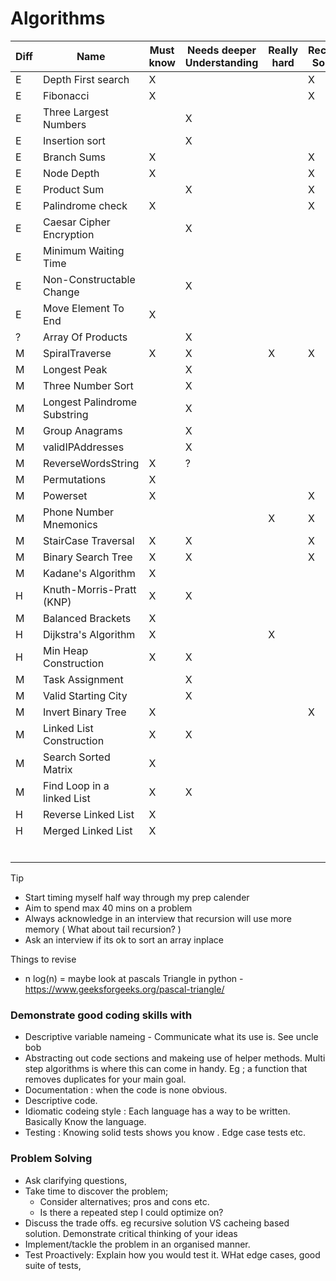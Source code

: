 # Algorithms

| Diff | Name | Must know | Needs deeper Understanding | Really hard | Recursive Solution |
|-|-|-|-|-|-|
| E | Depth First search | X |  |  | X |
| E | Fibonacci | X |  |  | X |
| E | Three Largest Numbers |  | X |  |  |
| E | Insertion sort|  | X |  |  |
| E | Branch Sums | X  |  |  | X |
| E | Node Depth | X  |  |  | X |
| E | Product Sum|  | X |  | X |
| E | Palindrome check | X |  |  | X |
| E | Caesar Cipher Encryption |  | X |  |  |
| E | Minimum Waiting Time |  |  |  |  |
| E | Non-Constructable Change |  | X |  |  |
| E | Move Element To End | X |  |  |  |
| ? | Array Of Products |  | X |  |  |
| M | SpiralTraverse | X | X | X | X |
| M | Longest Peak |  | X |  |  |
| M | Three Number Sort |  | X |  |  |
| M | Longest Palindrome Substring |  | X |  |  |
| M | Group Anagrams |  | X |  |  |
| M | validIPAddresses  |  | X |  |  |
| M | ReverseWordsString | X | ? |  |  |
| M | Permutations | X |  |  |  |
| M | Powerset | X |  |  | X |
| M | Phone Number Mnemonics |  |  | X | X |
| M | StairCase Traversal | X | X |  | X |
| M | Binary Search Tree | X | X |  | X |
| M | Kadane's Algorithm | X |  |  |  |
| H | Knuth-Morris-Pratt (KNP) | X | X |  |  |
| M | Balanced Brackets | X |  |  |  |
| H | Dijkstra's Algorithm | X |  | X |  |
| H | Min Heap Construction | X | X |  |  |
| M | Task Assignment |  | X |  |  |
| M | Valid Starting City |  | X |  |  |
| M | Invert Binary Tree | X |  |  | X |
| M | Linked List Construction | X | X |  |  |
| M | Search Sorted Matrix  | X |  |  |  |
| M | Find Loop in a linked List | X | X |  |  |
| H | Reverse Linked List | X |  |  |  |
| H | Merged Linked List | X |  |  |  |
|  |  |  |  |  |  |
|  |  |  |  |  |  |
|  |  |  |  |  |  |
|  |  |  |  |  |  |
|  |  |  |  |  |  |
|  |  |  |  |  |  |

Tip 
- Start timing myself half way through my prep calender
- Aim to spend max 40 mins on a problem
- Always acknowledge in an interview that recursion will use more memory ( What about tail recursion? )
- Ask an interview if its ok to sort an array inplace


Things to revise
- n log(n)
= maybe look at pascals Triangle in python - https://www.geeksforgeeks.org/pascal-triangle/


### Demonstrate good coding skills with 
- Descriptive variable nameing - Communicate what its use is. See uncle bob 
- Abstracting out code sections and makeing use of helper methods. Multi step algorithms is where this can come in handy. Eg ; a function that removes duplicates for your main goal. 
- Documentation : when the code is none obvious. 
- Descriptive code. 
- Idiomatic codeing style : Each language has a way to be written. Basically Know the language. 
- Testing : Knowing solid tests shows you know . Edge case tests etc. 

### Problem Solving
- Ask clarifying questions, 
- Take time to discover the problem; 
  - Consider alternatives; pros and cons etc.
  - Is there a repeated step I could optimize on?
- Discuss the trade offs. eg recursive solution VS cacheing based solution. Demonstrate critical thinking of your ideas
- Implement/tackle the problem in an organised manner.
- Test Proactively: Explain how you would test it. WHat edge cases, good suite of tests, 